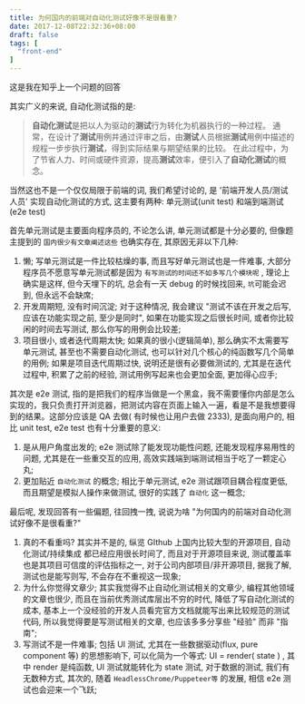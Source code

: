 ```yaml
---
title: 为何国内的前端对自动化测试好像不是很看重?
date: 2017-12-08T22:32:36+08:00
draft: false
tags: [
  "front-end"
]
---
```


这是我在知乎上一个问题的回答

<!--more-->

其实广义的来说, 自动化测试指的是:

> **自动化测试**是把以人为驱动的**测试**行为转化为机器执行的一种过程。 通常，在设计了**测试**用例并通过评审之后，由**测试**人员根据**测试**用例中描述的规程一步步执行**测试**，得到实际结果与期望结果的比较。 在此过程中，为了节省人力、时间或硬件资源，提高**测试**效率，便引入了**自动化测试**的概念。

当然这也不是一个仅仅局限于前端的词, 我们希望讨论的, 是 '前端开发人员/测试人员' 实现自动化测试的方式, 这主要有两种: 单元测试(unit test) 和端到端测试(e2e test)

首先单元测试是主要面向程序员的, 不论怎么讲, 单元测试都是十分必要的, 但像题主提到的 `国内很少有文章阐述这些` 也确实存在, 其原因无非以下几种:

1. 懒; 写单元测试是一件比较枯燥的事, 而且写好单元测试也是一件难事, 大部分程序员不愿意写单元测试都是因为 `有写测试的时间还不如多写几个模块呢` , 理论上确实是这样, 但今天埋下的坑, 总会有一天 debug 的时候找回来, `坑`可能会迟到, 但永远不会缺席;
2. 开发周期短, 没有时间沉淀; 对于这种情况, 我会建议 "测试不该在开发之后写, 应该在功能实现之前, 至少是同时", 如果在功能实现之后很长时间, 或者你比较闲的时间去写测试, 那么你写的用例会比较差;
3. 项目很小, 或者迭代周期太快; 如果真的很小(逻辑简单), 那么确实不太需要写单元测试, 甚至也不需要自动化测试, 也可以针对几个核心的纯函数写几个简单的用例; 如果是项目迭代周期过快, 说明还是很有必要做测试的, 尤其是在迭代过程中, 积累了之前的经验, 测试用例写起来也会更加全面, 更加得心应手;

其次是 e2e 测试, 指的是把我们的程序当做是一个黑盒，我不需要懂你内部是怎么实现的，我只负责打开浏览器，把测试内容在页面上输入一遍，看是不是我想要得到的结果。这部分应该是 QA 去做( 有时候也让用户去做 2333), 是面向用户的, 相比 unit test, e2e test 也有十分重要的意义:

1. 是从用户角度出发的; e2e 测试除了能发现功能性问题, 还能发现程序易用性的问题, 尤其是在一些重交互的应用, 高效实践端到端测试相当于吃了一颗定心丸;
2. 更加贴近 `自动化测试` 的概念;  相比于单元测试, e2e 测试跟项目耦合程度更低, 而且期望是模拟人操作来做测试, 很好的实践了 `自动化` 这一概念;

最后呢, 发现回答有一些偏题, 往回拽一拽, 说说为啥 "为何国内的前端对自动化测试好像不是很看重?"

1. 真的不看重吗? 其实并不是的, 纵览 GIthub 上国内比较大型的开源项目, 自动化测试/持续集成 都已经应用很长时间了, 而且对于开源项目来说, 测试覆盖率也是其项目可信度的评估指标之一, 对于公司内部项目/非开源项目, 据我了解, 测试也是能写则写, 不会存在不重视这一现象;
2. 为什么你觉得文章少; 其实我觉得不止自动化测试相关的文章少, 编程其他领域的文章也很少, 而且在当前优秀测试库层出不穷的时代, 降低了写自动化测试的成本, 基本上一个没经验的开发人员看完官方文档就能写出来比较规范的测试代码, 所以我觉得要是写测试相关的文章, 也应该多多分享些 "经验" 而非 "指南";
3. 写测试不是一件难事; 包括 UI 测试, 尤其在一些数据驱动(flux, pure component 等) 的思想影响下, 可以化简为一个等式: UI = render( state ) , 其中 render 是纯函数, UI 测试就能转化为 state 测试, 对于数据的测试, 我们有无数种方式, 其次的, 随着 `HeadlessChrome/Puppeteer等` 的发展, 相信 e2e 测试也会迎来一个飞跃;
